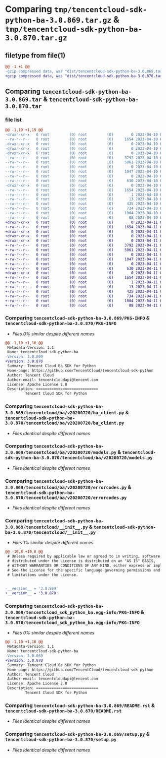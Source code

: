 # Comparing `tmp/tencentcloud-sdk-python-ba-3.0.869.tar.gz` & `tmp/tencentcloud-sdk-python-ba-3.0.870.tar.gz`

## filetype from file(1)

```diff
@@ -1 +1 @@
-gzip compressed data, was "dist/tencentcloud-sdk-python-ba-3.0.869.tar", last modified: Mon Apr 10 02:54:54 2023, max compression
+gzip compressed data, was "dist/tencentcloud-sdk-python-ba-3.0.870.tar", last modified: Tue Apr 11 03:20:18 2023, max compression
```

## Comparing `tencentcloud-sdk-python-ba-3.0.869.tar` & `tencentcloud-sdk-python-ba-3.0.870.tar`

### file list

```diff
@@ -1,19 +1,19 @@
-drwxr-xr-x   0 root         (0) root         (0)        0 2023-04-10 02:54:54.000000 tencentcloud-sdk-python-ba-3.0.869/
--rw-r--r--   0 root         (0) root         (0)     1654 2023-04-10 02:54:54.000000 tencentcloud-sdk-python-ba-3.0.869/PKG-INFO
-drwxr-xr-x   0 root         (0) root         (0)        0 2023-04-10 02:54:54.000000 tencentcloud-sdk-python-ba-3.0.869/tencentcloud/
-drwxr-xr-x   0 root         (0) root         (0)        0 2023-04-10 02:54:54.000000 tencentcloud-sdk-python-ba-3.0.869/tencentcloud/ba/
-drwxr-xr-x   0 root         (0) root         (0)        0 2023-04-10 02:54:54.000000 tencentcloud-sdk-python-ba-3.0.869/tencentcloud/ba/v20200720/
--rw-r--r--   0 root         (0) root         (0)     3792 2023-04-10 02:54:54.000000 tencentcloud-sdk-python-ba-3.0.869/tencentcloud/ba/v20200720/ba_client.py
--rw-r--r--   0 root         (0) root         (0)     5061 2023-04-10 02:54:54.000000 tencentcloud-sdk-python-ba-3.0.869/tencentcloud/ba/v20200720/models.py
--rw-r--r--   0 root         (0) root         (0)        0 2023-04-10 02:54:54.000000 tencentcloud-sdk-python-ba-3.0.869/tencentcloud/ba/v20200720/__init__.py
--rw-r--r--   0 root         (0) root         (0)     1047 2023-04-10 02:54:54.000000 tencentcloud-sdk-python-ba-3.0.869/tencentcloud/ba/v20200720/errorcodes.py
--rw-r--r--   0 root         (0) root         (0)        0 2023-04-10 02:54:54.000000 tencentcloud-sdk-python-ba-3.0.869/tencentcloud/ba/__init__.py
--rw-r--r--   0 root         (0) root         (0)      630 2023-04-10 02:54:54.000000 tencentcloud-sdk-python-ba-3.0.869/tencentcloud/__init__.py
-drwxr-xr-x   0 root         (0) root         (0)        0 2023-04-10 02:54:54.000000 tencentcloud-sdk-python-ba-3.0.869/tencentcloud_sdk_python_ba.egg-info/
--rw-r--r--   0 root         (0) root         (0)     1654 2023-04-10 02:54:54.000000 tencentcloud-sdk-python-ba-3.0.869/tencentcloud_sdk_python_ba.egg-info/PKG-INFO
--rw-r--r--   0 root         (0) root         (0)        1 2023-04-10 02:54:54.000000 tencentcloud-sdk-python-ba-3.0.869/tencentcloud_sdk_python_ba.egg-info/dependency_links.txt
--rw-r--r--   0 root         (0) root         (0)       13 2023-04-10 02:54:54.000000 tencentcloud-sdk-python-ba-3.0.869/tencentcloud_sdk_python_ba.egg-info/top_level.txt
--rw-r--r--   0 root         (0) root         (0)      435 2023-04-10 02:54:54.000000 tencentcloud-sdk-python-ba-3.0.869/tencentcloud_sdk_python_ba.egg-info/SOURCES.txt
--rw-r--r--   0 root         (0) root         (0)      734 2023-04-10 02:54:54.000000 tencentcloud-sdk-python-ba-3.0.869/README.rst
--rw-r--r--   0 root         (0) root         (0)     1004 2023-04-10 02:54:54.000000 tencentcloud-sdk-python-ba-3.0.869/setup.py
--rw-r--r--   0 root         (0) root         (0)       88 2023-04-10 02:54:54.000000 tencentcloud-sdk-python-ba-3.0.869/setup.cfg
+drwxr-xr-x   0 root         (0) root         (0)        0 2023-04-11 03:20:18.000000 tencentcloud-sdk-python-ba-3.0.870/
+-rw-r--r--   0 root         (0) root         (0)     1654 2023-04-11 03:20:18.000000 tencentcloud-sdk-python-ba-3.0.870/PKG-INFO
+drwxr-xr-x   0 root         (0) root         (0)        0 2023-04-11 03:20:18.000000 tencentcloud-sdk-python-ba-3.0.870/tencentcloud/
+drwxr-xr-x   0 root         (0) root         (0)        0 2023-04-11 03:20:18.000000 tencentcloud-sdk-python-ba-3.0.870/tencentcloud/ba/
+drwxr-xr-x   0 root         (0) root         (0)        0 2023-04-11 03:20:18.000000 tencentcloud-sdk-python-ba-3.0.870/tencentcloud/ba/v20200720/
+-rw-r--r--   0 root         (0) root         (0)     3792 2023-04-11 03:20:17.000000 tencentcloud-sdk-python-ba-3.0.870/tencentcloud/ba/v20200720/ba_client.py
+-rw-r--r--   0 root         (0) root         (0)     5061 2023-04-11 03:20:17.000000 tencentcloud-sdk-python-ba-3.0.870/tencentcloud/ba/v20200720/models.py
+-rw-r--r--   0 root         (0) root         (0)        0 2023-04-11 03:20:17.000000 tencentcloud-sdk-python-ba-3.0.870/tencentcloud/ba/v20200720/__init__.py
+-rw-r--r--   0 root         (0) root         (0)     1047 2023-04-11 03:20:17.000000 tencentcloud-sdk-python-ba-3.0.870/tencentcloud/ba/v20200720/errorcodes.py
+-rw-r--r--   0 root         (0) root         (0)        0 2023-04-11 03:20:17.000000 tencentcloud-sdk-python-ba-3.0.870/tencentcloud/ba/__init__.py
+-rw-r--r--   0 root         (0) root         (0)      630 2023-04-11 03:20:17.000000 tencentcloud-sdk-python-ba-3.0.870/tencentcloud/__init__.py
+drwxr-xr-x   0 root         (0) root         (0)        0 2023-04-11 03:20:18.000000 tencentcloud-sdk-python-ba-3.0.870/tencentcloud_sdk_python_ba.egg-info/
+-rw-r--r--   0 root         (0) root         (0)     1654 2023-04-11 03:20:18.000000 tencentcloud-sdk-python-ba-3.0.870/tencentcloud_sdk_python_ba.egg-info/PKG-INFO
+-rw-r--r--   0 root         (0) root         (0)        1 2023-04-11 03:20:18.000000 tencentcloud-sdk-python-ba-3.0.870/tencentcloud_sdk_python_ba.egg-info/dependency_links.txt
+-rw-r--r--   0 root         (0) root         (0)       13 2023-04-11 03:20:18.000000 tencentcloud-sdk-python-ba-3.0.870/tencentcloud_sdk_python_ba.egg-info/top_level.txt
+-rw-r--r--   0 root         (0) root         (0)      435 2023-04-11 03:20:18.000000 tencentcloud-sdk-python-ba-3.0.870/tencentcloud_sdk_python_ba.egg-info/SOURCES.txt
+-rw-r--r--   0 root         (0) root         (0)      734 2023-04-11 03:20:17.000000 tencentcloud-sdk-python-ba-3.0.870/README.rst
+-rw-r--r--   0 root         (0) root         (0)     1004 2023-04-11 03:20:17.000000 tencentcloud-sdk-python-ba-3.0.870/setup.py
+-rw-r--r--   0 root         (0) root         (0)       88 2023-04-11 03:20:18.000000 tencentcloud-sdk-python-ba-3.0.870/setup.cfg
```

### Comparing `tencentcloud-sdk-python-ba-3.0.869/PKG-INFO` & `tencentcloud-sdk-python-ba-3.0.870/PKG-INFO`

 * *Files 0% similar despite different names*

```diff
@@ -1,10 +1,10 @@
 Metadata-Version: 1.1
 Name: tencentcloud-sdk-python-ba
-Version: 3.0.869
+Version: 3.0.870
 Summary: Tencent Cloud Ba SDK for Python
 Home-page: https://github.com/TencentCloud/tencentcloud-sdk-python
 Author: Tencent Cloud
 Author-email: tencentcloudapi@tencent.com
 License: Apache License 2.0
 Description: ============================
         Tencent Cloud SDK for Python
```

### Comparing `tencentcloud-sdk-python-ba-3.0.869/tencentcloud/ba/v20200720/ba_client.py` & `tencentcloud-sdk-python-ba-3.0.870/tencentcloud/ba/v20200720/ba_client.py`

 * *Files identical despite different names*

### Comparing `tencentcloud-sdk-python-ba-3.0.869/tencentcloud/ba/v20200720/models.py` & `tencentcloud-sdk-python-ba-3.0.870/tencentcloud/ba/v20200720/models.py`

 * *Files identical despite different names*

### Comparing `tencentcloud-sdk-python-ba-3.0.869/tencentcloud/ba/v20200720/errorcodes.py` & `tencentcloud-sdk-python-ba-3.0.870/tencentcloud/ba/v20200720/errorcodes.py`

 * *Files identical despite different names*

### Comparing `tencentcloud-sdk-python-ba-3.0.869/tencentcloud/__init__.py` & `tencentcloud-sdk-python-ba-3.0.870/tencentcloud/__init__.py`

 * *Files 1% similar despite different names*

```diff
@@ -10,8 +10,8 @@
 # Unless required by applicable law or agreed to in writing, software
 # distributed under the License is distributed on an "AS IS" BASIS,
 # WITHOUT WARRANTIES OR CONDITIONS OF ANY KIND, either express or implied.
 # See the License for the specific language governing permissions and
 # limitations under the License.
 
 
-__version__ = '3.0.869'
+__version__ = '3.0.870'
```

### Comparing `tencentcloud-sdk-python-ba-3.0.869/tencentcloud_sdk_python_ba.egg-info/PKG-INFO` & `tencentcloud-sdk-python-ba-3.0.870/tencentcloud_sdk_python_ba.egg-info/PKG-INFO`

 * *Files 0% similar despite different names*

```diff
@@ -1,10 +1,10 @@
 Metadata-Version: 1.1
 Name: tencentcloud-sdk-python-ba
-Version: 3.0.869
+Version: 3.0.870
 Summary: Tencent Cloud Ba SDK for Python
 Home-page: https://github.com/TencentCloud/tencentcloud-sdk-python
 Author: Tencent Cloud
 Author-email: tencentcloudapi@tencent.com
 License: Apache License 2.0
 Description: ============================
         Tencent Cloud SDK for Python
```

### Comparing `tencentcloud-sdk-python-ba-3.0.869/README.rst` & `tencentcloud-sdk-python-ba-3.0.870/README.rst`

 * *Files identical despite different names*

### Comparing `tencentcloud-sdk-python-ba-3.0.869/setup.py` & `tencentcloud-sdk-python-ba-3.0.870/setup.py`

 * *Files identical despite different names*

